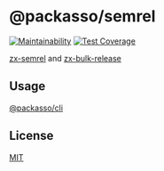# @packasso/semrel

[![Maintainability](https://api.codeclimate.com/v1/badges/aaced5b2261f8a59b7cd/maintainability)](https://codeclimate.com/github/qiwi/packasso/maintainability)
[![Test Coverage](https://api.codeclimate.com/v1/badges/aaced5b2261f8a59b7cd/test_coverage)](https://codeclimate.com/github/qiwi/packasso/test_coverage)

[zx-semrel](https://www.npmjs.com/package/zx-semrel)
and [zx-bulk-release](https://www.npmjs.com/package/zx-bulk-release)

## Usage

[@packasso/cli](https://www.npmjs.com/package/@packasso/cli)

## License

[MIT](./LICENSE)
